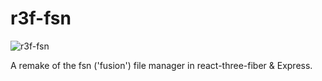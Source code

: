 # r3f-fsn
![r3f-fsn](https://user-images.githubusercontent.com/48037381/185555029-6f97ee57-f7fc-4784-9210-72e7698b4156.jpg)

A remake of the fsn ('fusion') file manager in react-three-fiber &amp; Express.
